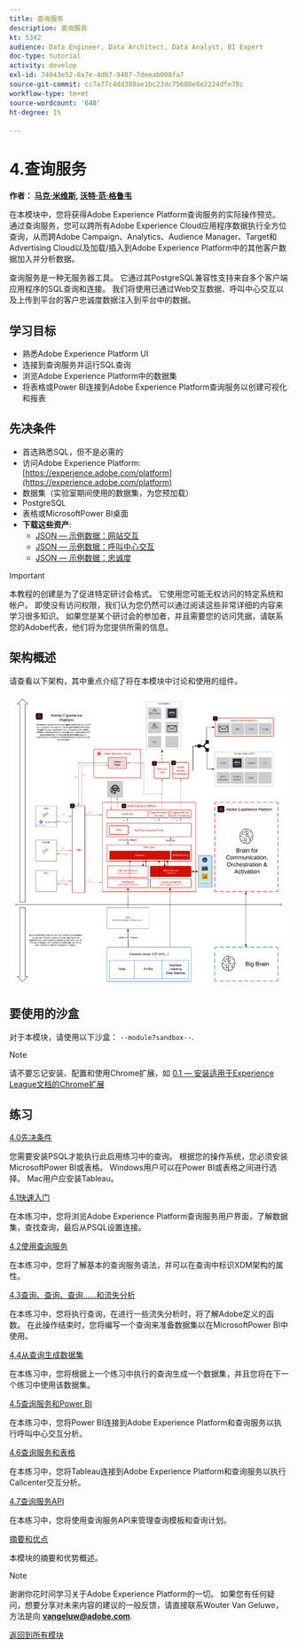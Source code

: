 ```yaml
---
title: 查询服务
description: 查询服务
kt: 5342
audience: Data Engineer, Data Architect, Data Analyst, BI Expert
doc-type: tutorial
activity: develop
exl-id: 74943e52-8a7e-4db7-9407-7deeab008fa7
source-git-commit: cc7a77c4dd380ae1bc23dc75608e8e2224dfe78c
workflow-type: tm+mt
source-wordcount: '648'
ht-degree: 1%

---
```


# 4.查询服务

**作者： [马克·米维斯](https://www.linkedin.com/in/marcmeewis/), [沃特·范·格鲁韦](https://www.linkedin.com/in/woutervangeluwe/)**

在本模块中，您将获得Adobe Experience Platform查询服务的实际操作预览。 通过查询服务，您可以跨所有Adobe Experience Cloud应用程序数据执行全方位查询，从而跨Adobe Campaign、Analytics、Audience Manager、Target和Advertising Cloud以及加载/插入到Adobe Experience Platform中的其他客户数据加入并分析数据。

查询服务是一种无服务器工具。 它通过其PostgreSQL兼容性支持来自多个客户端应用程序的SQL查询和连接。
我们将使用已通过Web交互数据、呼叫中心交互以及上传到平台的客户忠诚度数据注入到平台中的数据。

## 学习目标

- 熟悉Adobe Experience Platform UI
- 连接到查询服务并运行SQL查询
- 浏览Adobe Experience Platform中的数据集
- 将表格或Power BI连接到Adobe Experience Platform查询服务以创建可视化和报表

## 先决条件

- 首选熟悉SQL，但不是必需的
- 访问Adobe Experience Platform: [https://experience.adobe.com/platform](https://experience.adobe.com/platform)
- 数据集（实验室期间使用的数据集，为您预加载）
- PostgreSQL
- 表格或MicrosoftPower BI桌面
- **下载这些资产**:
   - [JSON — 示例数据：网站交互](./../../assets/json/ee.json)
   - [JSON — 示例数据：呼叫中心交互](./../../assets/json/callcenter.json)
   - [JSON — 示例数据：忠诚度](./../../assets/json/loyalty.json)

>[!IMPORTANT]
>
>本教程的创建是为了促进特定研讨会格式。 它使用您可能无权访问的特定系统和帐户。 即使没有访问权限，我们认为您仍然可以通过阅读这些非常详细的内容来学习很多知识。 如果您是某个研讨会的参加者，并且需要您的访问凭据，请联系您的Adobe代表，他们将为您提供所需的信息。

## 架构概述

请查看以下架构，其中重点介绍了将在本模块中讨论和使用的组件。

![架构概述](../../assets/images/architecturem7.png)

## 要使用的沙盒

对于本模块，请使用以下沙盒： `--module7sandbox--`.

>[!NOTE]
>
>请不要忘记安装、配置和使用Chrome扩展，如 [0.1 — 安装适用于Experience League文档的Chrome扩展](../module0/ex1.md)

## 练习

[4.0先决条件](./ex0.md)

您需要安装PSQL才能执行此启用练习中的查询。 根据您的操作系统，您必须安装MicrosoftPower BI或表格。 Windows用户可以在Power BI或表格之间进行选择。 Mac用户应安装Tableau。

[4.1快速入门](./ex1.md)

在本练习中，您将浏览Adobe Experience Platform查询服务用户界面，了解数据集，查找查询，最后从PSQL设置连接。

[4.2使用查询服务](./ex2.md)

在本练习中，您将了解基本的查询服务语法，并可以在查询中标识XDM架构的属性。

[4.3查询、查询、查询……和流失分析](./ex3.md)

在本练习中，您将执行查询，在进行一些流失分析时，将了解Adobe定义的函数。 在此操作结束时，您将编写一个查询来准备数据集以在MicrosoftPower BI中使用。

[4.4从查询生成数据集](./ex4.md)

在本练习中，您将根据上一个练习中执行的查询生成一个数据集，并且您将在下一个练习中使用该数据集。

[4.5查询服务和Power BI](./ex5.md)

在本练习中，您将Power BI连接到Adobe Experience Platform和查询服务以执行呼叫中心交互分析。

[4.6查询服务和表格](./ex6.md)

在本练习中，您将Tableau连接到Adobe Experience Platform和查询服务以执行Callcenter交互分析。

[4.7查询服务API](./ex7.md)

在本练习中，您将使用查询服务API来管理查询模板和查询计划。

[摘要和优点](./summary.md)

本模块的摘要和优势概述。

>[!NOTE]
>
>谢谢你花时间学习关于Adobe Experience Platform的一切。 如果您有任何疑问，想要分享对未来内容的建议的一般反馈，请直接联系Wouter Van Geluwe，方法是向 **vangeluw@adobe.com**.

[返回到所有模块](../../overview.md)
